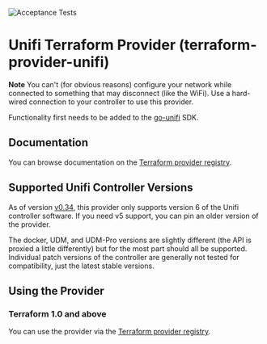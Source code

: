 ![Acceptance Tests](https://github.com/paultyng/terraform-provider-unifi/workflows/Acceptance%20Tests/badge.svg?event=push)

# Unifi Terraform Provider (terraform-provider-unifi)

**Note** You can't (for obvious reasons) configure your network while connected to something that may disconnect (like the WiFi). Use a hard-wired connection to your controller to use this provider.

Functionality first needs to be added to the [go-unifi](https://github.com/kristiandrucker/go-unifi) SDK.

## Documentation

You can browse documentation on the [Terraform provider registry](https://registry.terraform.io/providers/paultyng/unifi/latest/docs).

## Supported Unifi Controller Versions

As of version [v0.34](https://github.com/paultyng/terraform-provider-unifi/releases/tag/v0.34.0), this provider only supports version 6 of the Unifi controller software. If you need v5 support, you can pin an older version of the provider.

The docker, UDM, and UDM-Pro versions are slightly different (the API is proxied a little differently) but for the most part should all be supported. Individual patch versions of the controller are generally not tested for compatibility, just the latest stable versions.

## Using the Provider

### Terraform 1.0 and above

You can use the provider via the [Terraform provider registry](https://registry.terraform.io/providers/paultyng/unifi).
